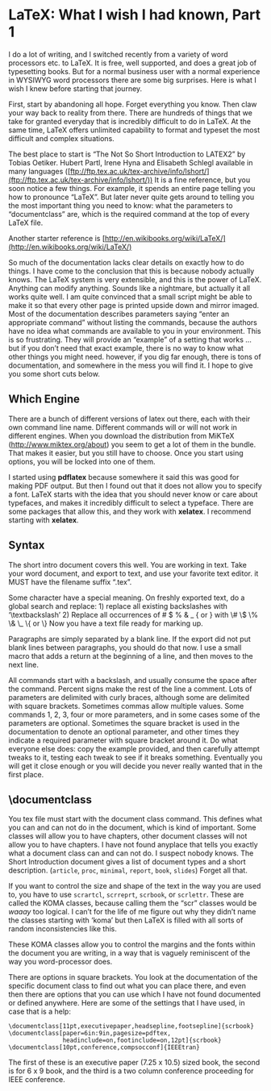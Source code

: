 #  LaTeX:  What I wish I had known, Part 1

I do a lot of writing, and I switched recently from a variety of word processors etc. to LaTeX. It is free, well supported, and does a great job of typesetting books. But for a normal business user with a normal experience in WYSIWYG word processors there are some big surprises. Here is what I wish I knew before starting that journey.

First, start by abandoning all hope. Forget everything you know. Then claw your way back to reality from there. There are hundreds of things that we take for granted everyday that is incredibly difficult to do in LaTeX. At the same time, LaTeX offers unlimited capability to format and typeset the most difficult and complex situations.  

The best place to start is “The Not So Short Introduction to LATEX2” by Tobias Oetiker. Hubert Partl, Irene Hyna and Elisabeth Schlegl available in many languages ([ftp://ftp.tex.ac.uk/tex-archive/info/lshort/](ftp://ftp.tex.ac.uk/tex-archive/info/lshort/)) It is a fine reference, but you soon notice a few things. For example, it spends an entire page telling you how to pronounce “LaTeX”. But later never quite gets around to telling you the most important thing you need to know: what the parameters to “documentclass” are, which is the required command at the top of every LaTeX file.  

Another starter reference is [http://en.wikibooks.org/wiki/LaTeX/](http://en.wikibooks.org/wiki/LaTeX/)  

So much of the documentation lacks clear details on exactly how to do things. I have come to the conclusion that this is because nobody actually knows. The LaTeX system is very extensible, and this is the power of LaTeX. Anything can modify anything. Sounds like a nightmare, but actually it all works quite well. I am quite convinced that a small script might be able to make it so that every other page is printed upside down and mirror imaged. Most of the documentation describes parameters saying “enter an appropriate command” without listing the commands, because the authors have no idea what commands are available to you in your environment. This is so frustrating. They will provide an “example” of a setting that works … but if you don’t need that exact example, there is no way to know what other things you might need. however, if you dig far enough, there is tons of documentation, and somewhere in the mess you will find it. I hope to give you some short cuts below.

## Which Engine

There are a bunch of different versions of latex out there, each with their own command line name. Different commands will or will not work in different engines. When you download the distribution from MiKTeX (http://www.miktex.org/about) you seem to get a lot of them in the bundle. That makes it easier, but you still have to choose. Once you start using options, you will be locked into one of them. 

I started using **pdflatex** because somewhere it said this was good for making PDF output. But then I found out that it does not allow you to specify a font. LaTeX starts with the idea that you should never know or care about typefaces, and makes it incredibly difficult to select a typeface. There are some packages that allow this, and they work with **xelatex**. I recommend starting with **xelatex**.

## Syntax

The short intro document covers this well. You are working in text. Take your word document, and export to text, and use your favorite text editor. it MUST have the filename suffix “.tex”. 

Some character have a special meaning. On freshly exported text, do a global search and replace: 1) replace all existing backslashes with ‘\\textbackslash’ 2) Replace all occurrences of # $ % & \_ \{ or \} with \\# \\$ \\% \\& \\\_ \\\{ or \\\} Now you have a text file ready for marking up. 

Paragraphs are simply separated by a blank line. If the export did not put blank lines between paragraphs, you should do that now. I use a small macro that adds a return at the beginning of a line, and then moves to the next line.  

All commands start with a backslash, and usually consume the space after the command. Percent signs make the rest of the line a comment. Lots of parameters are delimited with curly braces, although some are delimited with square brackets. Sometimes commas allow multiple values. Some commands 1, 2, 3, four or more parameters, and in some cases some of the parameters are optional. Sometimes the square bracket is used in the documentation to denote an optional parameter, and other times they indicate a required parameter with square bracket around it. Do what everyone else does: copy the example provided, and then carefully attempt tweaks to it, testing each tweak to see if it breaks something. Eventually you will get it close enough or you will decide you never really wanted that in the first place.

## \\documentclass

You tex file must start with the document class command. This defines what you can and can not do in the document, which is kind of important. Some classes will allow you to have chapters, other document classes will not allow you to have chapters. I have not found anyplace that tells you exactly what a document class can and can not do. I suspect nobody knows. The Short Introduction document gives a list of document types and a short description. (`article`, `proc`, `minimal`, `report`, `book`, `slides`) Forget all that.  

If you want to control the size and shape of the text in the way you are used to, you have to use `scrartcl`, `scrreprt`, `scrbook`, or `scrlettr`. These are called the KOMA classes, because calling them the “scr” classes would be _waaay_ too logical. I can’t for the life of me figure out why they didn’t name the classes starting with ‘koma’ but then LaTeX is filled with all sorts of random inconsistencies like this. 

These KOMA classes allow you to control the margins and the fonts within the document you are writing, in a way that is vaguely reminiscent of the way you word-processor does.  

There are options in square brackets. You look at the documentation of the specific document class to find out what you can place there, and even then there are options that you can use which I have not found documented or defined anywhere. Here are some of the settings that I have used, in case that is a help:

```
\documentclass[11pt,executivepaper,headsepline,footsepline]{scrbook}
\documentclass[paper=6in:9in,pagesize=pdftex,
               headinclude=on,footinclude=on,12pt]{scrbook}
\documentclass[10pt,conference,compsocconf]{IEEEtran}
```


The first of these is an executive paper (7.25 x 10.5) sized book, the second is for 6 x 9 book, and the third is a two column conference proceeding for IEEE conference.  
